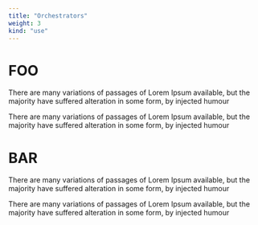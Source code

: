 ```yaml
---
title: "Orchestrators"
weight: 3
kind: "use"
---
```


# FOO

There are many variations of passages of Lorem Ipsum available, but the majority have suffered alteration in some form, by injected humour

There are many variations of passages of Lorem Ipsum available, but the majority have suffered alteration in some form, by injected humour

# BAR

There are many variations of passages of Lorem Ipsum available, but the majority have suffered alteration in some form, by injected humour

There are many variations of passages of Lorem Ipsum available, but the majority have suffered alteration in some form, by injected humour